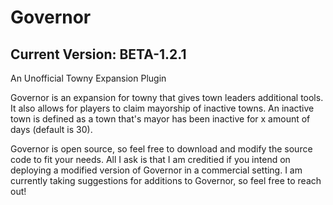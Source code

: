 # Governor
## Current Version: BETA-1.2.1
An Unofficial Towny Expansion Plugin

Governor is an expansion for towny that gives town leaders additional tools. It also allows for players to claim mayorship of inactive towns. An inactive town is defined as a town that's mayor has been inactive for x amount of days (default is 30). 

Governor is open source, so feel free to download and modify the source code to fit your needs. All I ask is that I am creditied if you intend on deploying a modified version of Governor in a commercial setting. I am currently taking suggestions for additions to Governor, so feel free to reach out!
